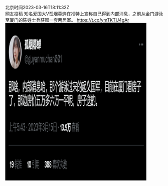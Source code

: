 北京时间2023-03-16T18:11:32Z<br>网友投稿
知名爱国大V孤烟暮蝉在推特上宣称自己得到内部消息，之前从金门游泳至厦门的陈姓士兵获赠一套两居室。 https://t.co/ymTKTU4gAr<br><img src='/temp/image/2023/w-Month-3/1636309213247856641_0.jpg' width='450' height='500'><br><br>